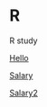 # R
R study

[Hello](http://shallaa.github.io/R/hello.html)

[Salary](http://shallaa.github.io/R/Salary.html)

[Salary2](http://shallaa.github.io/R/Salary2.html)